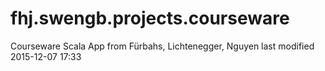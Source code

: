 # fhj.swengb.projects.courseware
Courseware Scala App from Fürbahs, Lichtenegger, Nguyen
last modified 2015-12-07 17:33
